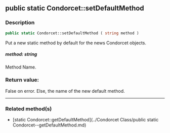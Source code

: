 ## public static Condorcet::setDefaultMethod

### Description    

```php
public static Condorcet::setDefaultMethod ( string method )
```

Put a new static method by default for the news Condorcet objects.    


##### **method:** *string*   
Method Name.    



### Return value:   

False on error. Else, the name of the new default method.


---------------------------------------

### Related method(s)      

* [static Condorcet::getDefaultMethod](../Condorcet Class/public static Condorcet--getDefaultMethod.md)    
